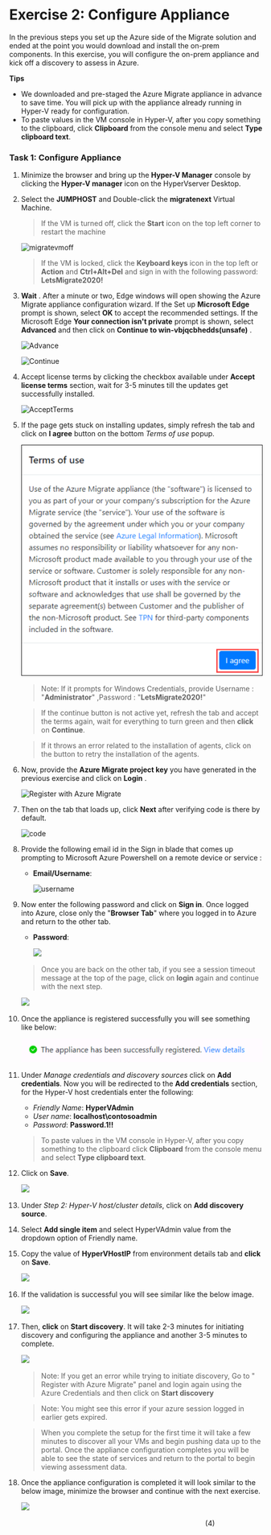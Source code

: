 # Exercise 2: Configure Appliance

In the previous steps you set up the Azure side of the Migrate solution and ended at the point you would download and install the on-prem components.  In this exercise, you will configure the on-prem appliance and kick off a discovery to assess in Azure.

**Tips**
  * We downloaded and pre-staged the Azure Migrate appliance in advance to save time.  You will pick up with the appliance already running in Hyper-V ready for configuration.
  * To paste values in the VM console in Hyper-V, after you copy something to the clipboard, click **Clipboard** from the console menu and select **Type clipboard text**.

### Task 1: Configure Appliance

1. Minimize the browser and bring up the **Hyper-V Manager** console by clicking the **Hyper-V manager** icon on the HyperVserver Desktop.
1. Select the **JUMPHOST** and Double-click the **migratenext** Virtual Machine.

	>If the VM is turned off, click the **Start** icon on the top left corner to restart the machine
	
	![migratevmoff](image/migratevmoff.png)
	
	>If the VM is locked, click the **Keyboard keys** icon in the top left or **Action** and **Ctrl+Alt+Del** and sign in with the following password: **LetsMigrate2020!**

1. **Wait** . After a minute or two, Edge windows will open showing the Azure Migrate appliance configuration wizard. If the Set up **Microsoft Edge** prompt is shown, select **OK** to accept the recommended settings. If the Microsoft Edge **Your connection isn't private** prompt is shown, select **Advanced** and then click on **Continue to win-vbjqcbhedds(unsafe)** .
   
   ![Advance](image/advanced.png)

   ![Continue](image/continueto.png)

1. Accept license terms by clicking the checkbox available under **Accept license terms** section, wait for 3-5 minutes till the updates get successfully installed.
	
	![AcceptTerms](image/acceptterms.png)

1. If the page gets stuck on installing updates, simply refresh the tab and click on **I agree** button on the bottom *Terms of use* popup.
  
   ![AcceptTerms](image/iagree.png)
	
	>Note: If it prompts for Windows Credentials, provide Username : "**Administrator**" ,Password : "**LetsMigrate2020!**" 
	
	>If the continue button is not active yet, refresh the tab and accept the terms again, wait for everything to turn green and then **click** on **Continue**.
	
	>If it throws an error related to the installation of agents, click on the button to retry the installation of the agents.
	 
1. Now, provide the **Azure Migrate project key** you have generated in the previous exercise and click on **Login** .
 
   ![Register with Azure Migrate](image/providemigratekey.png)

1. Then on the tab that loads up, click **Next** after verifying code is there by default.

	![code](image/code.png)

1. Provide the following email id in the Sign in blade that comes up prompting to Microsoft Azure Powershell on a remote device or service :
   * **Email/Username**: <inject key="AzureAdUserEmail"></inject>
	   
	 ![username](image/azureusername.png)
	 
1. Now enter the following password and click on **Sign in**. Once logged into Azure, close only the "**Browser Tab**" where you logged in to Azure and return to the other tab.
   * **Password**: <inject key="AzureAdUserPassword"></inject>	
   
        ![](image/azurepassword.png)	
   
   > Once you are back on the other tab, if you see a session timeout message at the top of the page, click on **login** again and continue with the next step.
   
      ![](image/loginagain.png)

1. Once the appliance is registered successfully you will see something like below:

     ![](image/appliance.png)
   
1. Under *Manage credentials and discovery sources* click on **Add credentials**. Now you will be redirected to the **Add credentials** section, for the Hyper-V host credentials enter the following:
	        
      * *Friendly Name*: **HyperVAdmin**
      * *User name*: **localhost\contosoadmin**
      * *Password*: **Password.1!!**	

      > To paste values in the VM console in Hyper-V, after you copy something to the clipboard click **Clipboard** from the console menu and select **Type clipboard text**. 

    
1. Click on **Save**.
 
   ![](image/addcredentials.png)

1. Under *Step 2: Hyper-V host/cluster details*, click on **Add discovery source**.
1. Select **Add single item** and select HyperVAdmin value from the dropdown option of Friendly name.
1. Copy the value of **HyperVHostIP** from environment details tab and **click** on **Save**.

   ![](image/hostvmip02.png)

1. If the validation is successful you will see similar like the below image.

   ![](image/validationsuccess.png)

1. Then, **click** on **Start discovery**. It will take 2-3 minutes for initiating discovery and configuring the appliance and another 3-5 minutes to complete.

   ![](image/startdiscovery.png)
           
	>Note: If you get an error while trying to initiate discovery, Go to " Register with Azure Migrate" panel and login again using the Azure Credentials and then click on **Start discovery**

	>Note: You might see this error if your azure session logged in earlier gets expired.
	
	>When you complete the setup for the first time it will take a few minutes to discover all your VMs and begin pushing data up to the portal.  Once the appliance configuration completes you will be able to see the state of services and return to the portal to begin viewing assessment data.

1. Once the appliance configuration is completed it will look similar to the below image, minimize the browser and continue with the next exercise.

   ![](image/discovery.png)

&nbsp;&nbsp;&nbsp;&nbsp;&nbsp;&nbsp;&nbsp;&nbsp;&nbsp;&nbsp;&nbsp;&nbsp;&nbsp;&nbsp;&nbsp;&nbsp;&nbsp;&nbsp;&nbsp;&nbsp;&nbsp;&nbsp;&nbsp;&nbsp;&nbsp;&nbsp;&nbsp;&nbsp;&nbsp;&nbsp;&nbsp;&nbsp;&nbsp;&nbsp;&nbsp;&nbsp;&nbsp;&nbsp;&nbsp;&nbsp;&nbsp;&nbsp;&nbsp;&nbsp;&nbsp;&nbsp;&nbsp;&nbsp;&nbsp;&nbsp;&nbsp;&nbsp;&nbsp;&nbsp;&nbsp;&nbsp;&nbsp;&nbsp;&nbsp;&nbsp;&nbsp;&nbsp;&nbsp;&nbsp;&nbsp;&nbsp;&nbsp;&nbsp;&nbsp;&nbsp;&nbsp;&nbsp;&nbsp;&nbsp;&nbsp;&nbsp;&nbsp;&nbsp;&nbsp;&nbsp;&nbsp;&nbsp;&nbsp;&nbsp;&nbsp;&nbsp;&nbsp;&nbsp;&nbsp;&nbsp;&nbsp;&nbsp;&nbsp;&nbsp;&nbsp;&nbsp;&nbsp;&nbsp;&nbsp;(4)
